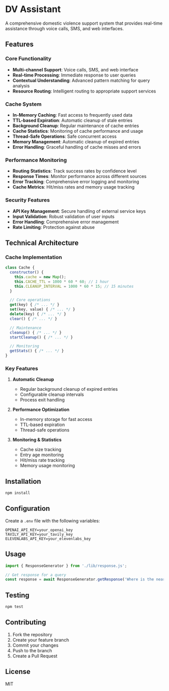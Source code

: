 # DV Assistant

A comprehensive domestic violence support system that provides real-time assistance through voice calls, SMS, and web interfaces.

## Features

### Core Functionality
- **Multi-channel Support**: Voice calls, SMS, and web interface
- **Real-time Processing**: Immediate response to user queries
- **Contextual Understanding**: Advanced pattern matching for query analysis
- **Resource Routing**: Intelligent routing to appropriate support services

### Cache System
- **In-Memory Caching**: Fast access to frequently used data
- **TTL-based Expiration**: Automatic cleanup of stale entries
- **Background Cleanup**: Regular maintenance of cache entries
- **Cache Statistics**: Monitoring of cache performance and usage
- **Thread-Safe Operations**: Safe concurrent access
- **Memory Management**: Automatic cleanup of expired entries
- **Error Handling**: Graceful handling of cache misses and errors

### Performance Monitoring
- **Routing Statistics**: Track success rates by confidence level
- **Response Times**: Monitor performance across different sources
- **Error Tracking**: Comprehensive error logging and monitoring
- **Cache Metrics**: Hit/miss rates and memory usage tracking

### Security Features
- **API Key Management**: Secure handling of external service keys
- **Input Validation**: Robust validation of user inputs
- **Error Handling**: Comprehensive error management
- **Rate Limiting**: Protection against abuse

## Technical Architecture

### Cache Implementation
```javascript
class Cache {
  constructor() {
    this.cache = new Map();
    this.CACHE_TTL = 1000 * 60 * 60; // 1 hour
    this.CLEANUP_INTERVAL = 1000 * 60 * 15; // 15 minutes
  }

  // Core operations
  get(key) { /* ... */ }
  set(key, value) { /* ... */ }
  delete(key) { /* ... */ }
  clear() { /* ... */ }

  // Maintenance
  cleanup() { /* ... */ }
  startCleanup() { /* ... */ }

  // Monitoring
  getStats() { /* ... */ }
}
```

### Key Features
1. **Automatic Cleanup**
   - Regular background cleanup of expired entries
   - Configurable cleanup intervals
   - Process exit handling

2. **Performance Optimization**
   - In-memory storage for fast access
   - TTL-based expiration
   - Thread-safe operations

3. **Monitoring & Statistics**
   - Cache size tracking
   - Entry age monitoring
   - Hit/miss rate tracking
   - Memory usage monitoring

## Installation

```bash
npm install
```

## Configuration

Create a `.env` file with the following variables:
```env
OPENAI_API_KEY=your_openai_key
TAVILY_API_KEY=your_tavily_key
ELEVENLABS_API_KEY=your_elevenlabs_key
```

## Usage

```javascript
import { ResponseGenerator } from './lib/response.js';

// Get response for a query
const response = await ResponseGenerator.getResponse('Where is the nearest shelter?');
```

## Testing

```bash
npm test
```

## Contributing

1. Fork the repository
2. Create your feature branch
3. Commit your changes
4. Push to the branch
5. Create a Pull Request

## License

MIT